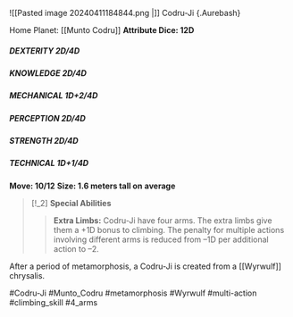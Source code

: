 ![[Pasted image 20240411184844.png |]]
Codru-Ji {.Aurebash}

Home Planet: [[Munto Codru]]
**Attribute Dice: 12D**
##### DEXTERITY 2D/4D
##### KNOWLEDGE 2D/4D
##### MECHANICAL 1D+2/4D
##### PERCEPTION 2D/4D
##### STRENGTH 2D/4D
##### TECHNICAL 1D+1/4D
**Move: 10/12**
**Size: 1.6 meters tall on** **average**

> [!_2] 
> **Special Abilities**
> > **Extra Limbs:** Codru-Ji have four arms. The extra limbs give them a +1D bonus to climbing. The penalty for multiple actions involving different arms is reduced from –1D per additional action to –2.
> 

After a period of metamorphosis, a Codru-Ji is created from a [[Wyrwulf]] chrysalis. 

#Codru-Ji #Munto_Codru #metamorphosis #Wyrwulf #multi-action 
#climbing_skill 
#4_arms 




